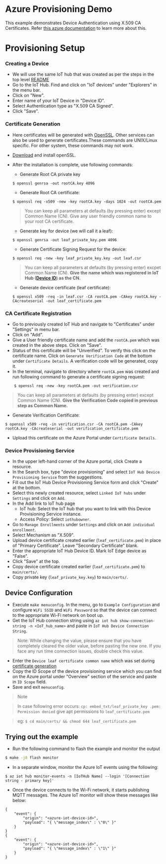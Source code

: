 # Azure Provisioning Demo

This example demonstrates Device Authentication using X.509 CA Certificates. Refer [this azure documentation](https://docs.microsoft.com/en-us/azure/iot-hub/iot-hub-x509ca-overview) to learn more about this.

# Provisioning Setup

### Creating a Device

- We will use the same IoT hub that was created as per the steps in the top level [README](../../README.md#setting-up-azure-iot-hub)
- Go to the IoT Hub. Find and click on "IoT devices" under "Explorers" in the menu bar.
- Click on "New".
- Enter name of your IoT Device in "Device ID".
- Select Authentication type as "X.509 CA Signed".
- Click "Save".


### Certificate Generation
<a name="cert-gen"></a>

- Here certificates will be generated with [OpenSSL](https://www.openssl.org/). Other services can also be used to generate certificates.These commands are UNIX/Linux specific. For other system, these commands may not work.
- [Download](https://www.openssl.org/source/) and install openSSL.
- After the installation is complete, use following commands:
	- Generate Root CA private key

	```
	$ openssl genrsa -out rootCA.key 4096
	```
	- Generate Root CA certificate:

	```
	$ openssl req -x509 -new -key rootCA.key -days 1024 -out rootCA.pem
	```
	> You can keep all parameters at defaults (by pressing enter) except Common Name (CN). Give any user friendly common name to your root CA certificate.
	
	- Generate key for device (we will call it a leaf):
	
	```
	$ openssl genrsa -out leaf_private_key.pem 4096
	```
	- Generate Certificate Signing Request for the device:

	```
	$ openssl req -new -key leaf_private_key.key -out leaf.csr
	```
	> You can keep all parameters at defaults (by pressing enter) excpet Common Name (CN). **Give the name which was registered in IoT Hub ([Device ID](#creating-a-device)) as the CN.**

	- Generate device certificate (leaf certificate):
	```
	$ openssl x509 -req -in leaf.csr -CA rootCA.pem -CAkey rootCA.key -CAcreateserial -out leaf_certificate.pem
	```

### CA Certificate Registration

- Go to previously created IoT Hub and navigate to "Certificates" under "Settings" in menu bar.
- Click on "Add".
- Give a User friendly certificate name and add the `rootCA.pem` which was created in the above steps. Click on "Save".
- Status of this certificate will be "Unverified". To verify this click on the certificate name. Click on `Generate Verification Code` at the bottom under `Certificate Details`. A verification code will be generated, copy it.
- In the terminal, navigate to directory where `rootCA.pem` was created and run following command to generate a certificate signing request:

```
	$ openssl req -new -key rootCA.pem -out verification.csr
```
> You can keep all parameters at defaults (by pressing enter) except Common Name (CN). **Give the Verification Code copied in previous step as Common Name.**

- Generate Verification Certificate:

```
$ openssl x509 -req -in verification.csr -CA rootCA.pem -CAkey rootCA.key -CAcreateserial -out verification_certificate.pem
```
- Upload this certificate on the Azure Portal under `Certificate Details`.

### Device Provisioning Service

- In the upper left-hand corner of the Azure portal, click Create a resource.
- In the Search box, type "device provisioning" and select `IoT Hub Device Provisioning Service` from the suggestions.
- Fill out the IoT Hub Device Provisioning Service form and click "Create" at the bottom.
- Select this newly created resource, select `Linked IoT hubs` under `Settings` and click on `Add`.
- In the Add link to IoT hub page
	- IoT hub: Select the IoT hub that you want to link with this Device Provisioning Service instance.
   - Access Policy: Select `iothubowner`.
- Go to `Manage Enrollments` under `Settings` and click on `Add individual enrollment`.
- Select Mechanism as "X.509".
- Upload device certificate created earlier (`leaf_certificate.pem`) in place of "Primary Certificate". Leave "Secondary Certificate" blank.
- Enter the appropriate IoT Hub Device ID. Mark IoT Edge device as "False".
- Click "Save" at the top.
- Copy device certificate created earlier (`leaf_certificate.pem`) to `main/certs/`.
- Copy private key (`leaf_private_key.key`) to `main/certs/`.

## Device Configuration

- Execute `make menuconfig`. In the menu, go to `Example Configuration` and configure `WiFi SSID` and `WiFi Password` so that the device can connect to the appropriate Wi-Fi network on boot up.
- Get the IoT Hub connection string using `az iot hub show-connection-string -n <IoT_hub_name>` and paste in `IoT Hub Device Connection String`.

> Note: While changing the value, please ensure that you have completely cleared the older value, before pasting the new one. If you face any run time connection issues, double check this value.

- Enter the `Device leaf certificate common name` which was set during [certificate generation](#certificate-generation)
- Copy the ID Scope of the device provisioning service which you can find on the Azure portal under "Overview" section of the service and paste in `ID Scope` field.
- Save and exit `menuconfig`.

> Note

> In case following error occurs:
> `cp: embed_txt/leaf_private_key
> .pem: Permission denied`
> give apt permissions to `leaf_certificate.pem` 

> eg: `$ cd main/certs/ && chmod 644 leaf_certificate.pem` 

## Trying out the example

- Run the following command to flash the example and monitor the output

``` bash
$ make -j8 flash monitor
```

- In a separate window, monitor the Azure IoT events using the following:

```
$ az iot hub monitor-events -n [IoTHub Name] --login '[Connection string - primary key]'
```

- Once the device connects to the Wi-Fi network, it starts publishing MQTT messages. The Azure IoT monitor will show these messages like below:

```
{
    "event": {
        "origin": "<azure-iot-device-id>",
        "payload": "{ \"message_index\" : \"0\" }"
    }
}
{
    "event": {
        "origin": "<azure-iot-device-id>",
        "payload": "{ \"message_index\" : \"1\" }"
    }
}

```
